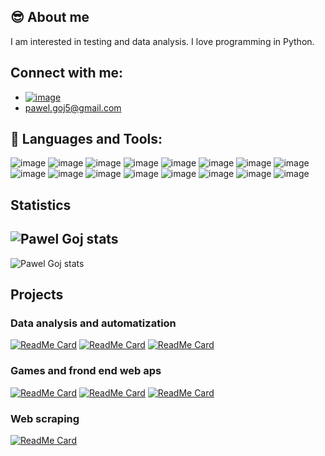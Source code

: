 
## :sunglasses: About me 

I am interested in testing and data analysis. I love programming in Python.

## Connect with me: 
 - [![image](https://img.shields.io/badge/LinkedIn-0077B5?style=for-the-badge&logo=linkedin&logoColor=white)][linkedin]
 - pawel.goj5@gmail.com

 
## :wrench: Languages and Tools:
![image](https://img.shields.io/badge/Python-14354C?style=for-the-badge&logo=python&logoColor=white)
![image](https://img.shields.io/badge/JavaScript-F7DF1E?style=for-the-badge&logo=javascript&logoColor=black)
![image](https://img.shields.io/badge/HTML5-E34F26?style=for-the-badge&logo=html5&logoColor=white)
![image](https://img.shields.io/badge/CSS3-1572B6?style=for-the-badge&logo=css3&logoColor=white)
![image](https://img.shields.io/badge/Selenium-black?style=for-the-badge&logo=selenium)
![image](https://img.shields.io/badge/Behave-white?style=for-the-badge&logo=behave)
![image](https://img.shields.io/badge/Flask-000000?style=for-the-badge&logo=flask&logoColor=white)
![image](https://img.shields.io/badge/SQLite-blue?style=for-the-badge&logo=sqlite)
![image](https://img.shields.io/badge/Microsoft_SQL_Server-CC2927?style=for-the-badge&logo=microsoft-sql-server&logoColor=white)
![image](https://img.shields.io/badge/MySQL-00000F?style=for-the-badge&logo=mysql&logoColor=white)
![image](https://img.shields.io/badge/Ubuntu-E95420?style=for-the-badge&logo=ubuntu&logoColor=white)
![image](https://img.shields.io/badge/Markdown-000000?style=for-the-badge&logo=markdown&logoColor=white)
![image](https://img.shields.io/badge/GIT-black?style=for-the-badge&logo=git)
![image](https://img.shields.io/badge/Rust-000000?style=for-the-badge&logo=rust&logoColor=white)
![image](https://img.shields.io/badge/C%2B%2B-00599C?style=for-the-badge&logo=c%2B%2B&logoColor=white)
![image](https://img.shields.io/badge/VBA-blue?style=for-the-badge)

## Statistics
 <img align="center" alt="Pawel Goj stats" src="https://github-readme-stats.vercel.app/api/?username=pawelgoj&layout=compact&theme=buefy&hide_border=true" /></a> 
 ---
 <img align="center" alt="Pawel Goj stats" src="https://github-readme-stats.vercel.app/api/top-langs/?username=pawelgoj&layout=compact&theme=buefy&hide_border=true" /></a> 



## Projects 

### Data analysis and automatization 
[![ReadMe Card](https://github-readme-stats.vercel.app/api/pin/?username=pawelgoj&repo=Envelope-for-QE-PH-calculations)][Envelope]
[![ReadMe Card](https://github-readme-stats.vercel.app/api/pin/?username=pawelgoj&repo=CDFFL-Create-data-files-for-lammps-amorphous-simulations)][CDFFL]
[![ReadMe Card](https://github-readme-stats.vercel.app/api/pin/?username=pawelgoj&repo=Multiplikowanie-ukladu-i-tworzenie-wiazan)][VBA]


### Games and frond end web aps
[![ReadMe Card](https://github-readme-stats.vercel.app/api/pin/?username=pawelgoj&repo=Rusty_Crossword)][Rusty_crossword]
[![ReadMe Card](https://github-readme-stats.vercel.app/api/pin/?username=pawelgoj&repo=Weather-APP)][Weather_APP]
[![ReadMe Card](https://github-readme-stats.vercel.app/api/pin/?username=pawelgoj&repo=Quiz-CPP)][Quiz-CPP]


### Web scraping
[![ReadMe Card](https://github-readme-stats.vercel.app/api/pin/?username=pawelgoj&repo=exemplary_scraping_project)][scraping]

[Rusty_crossword]: https://github.com/pawelgoj/Rusty_Crossword

[Envelope]: https://github.com/pawelgoj/Envelope-for-QE-PH-calculations

[CDFFL]: https://github.com/pawelgoj/CDFFL-Create-data-files-for-lammps-amorphous-simulations

[Weather_APP]: https://github.com/pawelgoj/Weather-APP

[Quiz-CPP]: https://github.com/pawelgoj/Quiz-CPP

[linkedin]: https://linkedin.com/in/paweł-goj-1b7300160

[VBA]: https://github.com/pawelgoj/Multiplikowanie-ukladu-i-tworzenie-wiazan

[scraping]: https://github.com/pawelgoj/exemplary_scraping_project
